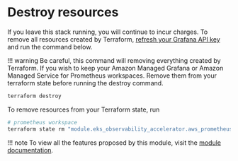 # Destroy resources

If you leave this stack running, you will continue to incur charges. To remove all resources
created by Terraform, [refresh your Grafana API key](https://aws-observability.github.io/terraform-aws-observability-accelerator/eks/#6-grafana-api-key) and run the command below.

!!! warning
    Be careful, this command will removing everything created by Terraform. If you wish
    to keep your Amazon Managed Grafana or Amazon Managed Service for Prometheus workspaces. Remove them
    from your terraform state before running the destroy command.

```bash
terraform destroy
```

To remove resources from your Terraform state, run

```bash
# prometheus workspace
terraform state rm "module.eks_observability_accelerator.aws_prometheus_workspace.this[0]"
```

!!! note
    To view all the features proposed by this module, visit the [module documentation](https://github.com/aws-observability/terraform-aws-observability-accelerator/tree/main/modules/workloads/infra).
